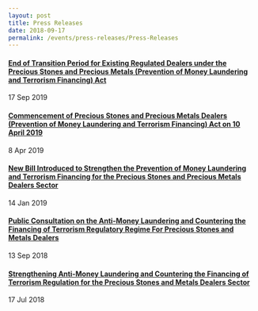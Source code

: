 ```yaml
---
layout: post
title: Press Releases
date: 2018-09-17
permalink: /events/press-releases/Press-Releases
---
```


#### [End of Transition Period for Existing Regulated Dealers under the Precious Stones and Precious Metals (Prevention of Money Laundering and Terrorism Financing) Act](https://www.mlaw.gov.sg/content/minlaw/en/news/press-releases/press-releases-End-of-Transition-Period-for-Existing-Regulated-Dealers-under-the-Precious-Stones-and-Precious-Metals-Prevention-of-Money-Laundering-and-Terrorism-Financing-Act.html)
17 Sep 2019

#### [Commencement of Precious Stones and Precious Metals Dealers (Prevention of Money Laundering and Terrorism Financing) Act on 10 April 2019](https://www.mlaw.gov.sg/content/minlaw/en/news/press-releases/commencement-of-pspmd-act1.html)
8 Apr 2019

#### [New Bill Introduced to Strengthen the Prevention of Money Laundering and Terrorism Financing for the Precious Stones and Precious Metals Dealers Sector](https://www.mlaw.gov.sg/content/minlaw/en/news/press-releases/new-bill-to-strengthen-prevention-of-money-laundering-terrorism-financing-PSMD-sector.html)
14 Jan 2019

#### [Public Consultation on the Anti-Money Laundering and Countering the Financing of Terrorism Regulatory Regime For Precious Stones and Metals Dealers](https://www.mlaw.gov.sg/content/minlaw/en/news/press-releases/public-consultation-on-aml-cft-regulatory-regime.html)
13 Sep 2018

#### [Strengthening Anti-Money Laundering and Countering the Financing of Terrorism Regulation for the Precious Stones and Metals Dealers Sector](https://www.mlaw.gov.sg/content/minlaw/en/news/press-releases/strengthening-aml-cft-regulation-for-psmd-sector.html)
17 Jul 2018
